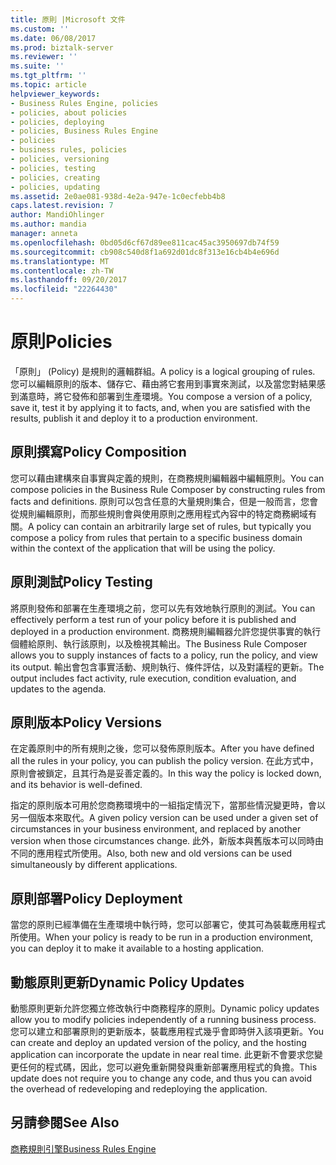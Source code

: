 ```yaml
---
title: 原則 |Microsoft 文件
ms.custom: ''
ms.date: 06/08/2017
ms.prod: biztalk-server
ms.reviewer: ''
ms.suite: ''
ms.tgt_pltfrm: ''
ms.topic: article
helpviewer_keywords:
- Business Rules Engine, policies
- policies, about policies
- policies, deploying
- policies, Business Rules Engine
- policies
- business rules, policies
- policies, versioning
- policies, testing
- policies, creating
- policies, updating
ms.assetid: 2e0ae081-938d-4e2a-947e-1c0ecfebb4b8
caps.latest.revision: 7
author: MandiOhlinger
ms.author: mandia
manager: anneta
ms.openlocfilehash: 0bd05d6cf67d89ee811cac45ac3950697db74f59
ms.sourcegitcommit: cb908c540d8f1a692d01dc8f313e16cb4b4e696d
ms.translationtype: MT
ms.contentlocale: zh-TW
ms.lasthandoff: 09/20/2017
ms.locfileid: "22264430"
---
```

# <a name="policies"></a><span data-ttu-id="3db40-102">原則</span><span class="sxs-lookup"><span data-stu-id="3db40-102">Policies</span></span>
<span data-ttu-id="3db40-103">「原則」 (Policy) 是規則的邏輯群組。</span><span class="sxs-lookup"><span data-stu-id="3db40-103">A policy is a logical grouping of rules.</span></span> <span data-ttu-id="3db40-104">您可以編輯原則的版本、儲存它、藉由將它套用到事實來測試，以及當您對結果感到滿意時，將它發佈和部署到生產環境。</span><span class="sxs-lookup"><span data-stu-id="3db40-104">You compose a version of a policy, save it, test it by applying it to facts, and, when you are satisfied with the results, publish it and deploy it to a production environment.</span></span>  
  
## <a name="policy-composition"></a><span data-ttu-id="3db40-105">原則撰寫</span><span class="sxs-lookup"><span data-stu-id="3db40-105">Policy Composition</span></span>  
 <span data-ttu-id="3db40-106">您可以藉由建構來自事實與定義的規則，在商務規則編輯器中編輯原則。</span><span class="sxs-lookup"><span data-stu-id="3db40-106">You can compose policies in the Business Rule Composer by constructing rules from facts and definitions.</span></span> <span data-ttu-id="3db40-107">原則可以包含任意的大量規則集合，但是一般而言，您會從規則編輯原則，而那些規則會與使用原則之應用程式內容中的特定商務網域有關。</span><span class="sxs-lookup"><span data-stu-id="3db40-107">A policy can contain an arbitrarily large set of rules, but typically you compose a policy from rules that pertain to a specific business domain within the context of the application that will be using the policy.</span></span>  
  
## <a name="policy-testing"></a><span data-ttu-id="3db40-108">原則測試</span><span class="sxs-lookup"><span data-stu-id="3db40-108">Policy Testing</span></span>  
 <span data-ttu-id="3db40-109">將原則發佈和部署在生產環境之前，您可以先有效地執行原則的測試。</span><span class="sxs-lookup"><span data-stu-id="3db40-109">You can effectively perform a test run of your policy before it is published and deployed in a production environment.</span></span> <span data-ttu-id="3db40-110">商務規則編輯器允許您提供事實的執行個體給原則、執行該原則，以及檢視其輸出。</span><span class="sxs-lookup"><span data-stu-id="3db40-110">The Business Rule Composer allows you to supply instances of facts to a policy, run the policy, and view its output.</span></span> <span data-ttu-id="3db40-111">輸出會包含事實活動、規則執行、條件評估，以及對議程的更新。</span><span class="sxs-lookup"><span data-stu-id="3db40-111">The output includes fact activity, rule execution, condition evaluation, and updates to the agenda.</span></span>  
  
## <a name="policy-versions"></a><span data-ttu-id="3db40-112">原則版本</span><span class="sxs-lookup"><span data-stu-id="3db40-112">Policy Versions</span></span>  
 <span data-ttu-id="3db40-113">在定義原則中的所有規則之後，您可以發佈原則版本。</span><span class="sxs-lookup"><span data-stu-id="3db40-113">After you have defined all the rules in your policy, you can publish the policy version.</span></span> <span data-ttu-id="3db40-114">在此方式中，原則會被鎖定，且其行為是妥善定義的。</span><span class="sxs-lookup"><span data-stu-id="3db40-114">In this way the policy is locked down, and its behavior is well-defined.</span></span>  
  
 <span data-ttu-id="3db40-115">指定的原則版本可用於您商務環境中的一組指定情況下，當那些情況變更時，會以另一個版本來取代。</span><span class="sxs-lookup"><span data-stu-id="3db40-115">A given policy version can be used under a given set of circumstances in your business environment, and replaced by another version when those circumstances change.</span></span> <span data-ttu-id="3db40-116">此外，新版本與舊版本可以同時由不同的應用程式所使用。</span><span class="sxs-lookup"><span data-stu-id="3db40-116">Also, both new and old versions can be used simultaneously by different applications.</span></span>  
  
## <a name="policy-deployment"></a><span data-ttu-id="3db40-117">原則部署</span><span class="sxs-lookup"><span data-stu-id="3db40-117">Policy Deployment</span></span>  
 <span data-ttu-id="3db40-118">當您的原則已經準備在生產環境中執行時，您可以部署它，使其可為裝載應用程式所使用。</span><span class="sxs-lookup"><span data-stu-id="3db40-118">When your policy is ready to be run in a production environment, you can deploy it to make it available to a hosting application.</span></span>  
  
## <a name="dynamic-policy-updates"></a><span data-ttu-id="3db40-119">動態原則更新</span><span class="sxs-lookup"><span data-stu-id="3db40-119">Dynamic Policy Updates</span></span>  
 <span data-ttu-id="3db40-120">動態原則更新允許您獨立修改執行中商務程序的原則。</span><span class="sxs-lookup"><span data-stu-id="3db40-120">Dynamic policy updates allow you to modify policies independently of a running business process.</span></span> <span data-ttu-id="3db40-121">您可以建立和部署原則的更新版本，裝載應用程式幾乎會即時併入該項更新。</span><span class="sxs-lookup"><span data-stu-id="3db40-121">You can create and deploy an updated version of the policy, and the hosting application can incorporate the update in near real time.</span></span> <span data-ttu-id="3db40-122">此更新不會要求您變更任何的程式碼，因此，您可以避免重新開發與重新部署應用程式的負擔。</span><span class="sxs-lookup"><span data-stu-id="3db40-122">This update does not require you to change any code, and thus you can avoid the overhead of redeveloping and redeploying the application.</span></span>  
  
## <a name="see-also"></a><span data-ttu-id="3db40-123">另請參閱</span><span class="sxs-lookup"><span data-stu-id="3db40-123">See Also</span></span>  
 [<span data-ttu-id="3db40-124">商務規則引擎</span><span class="sxs-lookup"><span data-stu-id="3db40-124">Business Rules Engine</span></span>](../core/business-rules-engine.md)